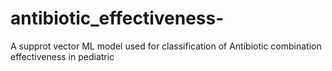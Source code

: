 # antibiotic_effectiveness-
A supprot vector  ML model used  for classification of Antibiotic combination effectiveness in pediatric
